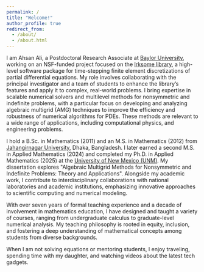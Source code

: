 ```yaml
---
permalink: /
title: "Welcome!"
author_profile: true
redirect_from: 
  - /about/
  - /about.html
---
```


<style>
body {
  background-image: url("/assets/images/baylor-watermark.png") !important;
  background-repeat: no-repeat !important;
  background-position: center !important;
  background-size: 600px auto !important;
}
</style>

<style>
.page__content p {
  text-align: justify !important;
}
</style>

I am Ahsan Ali, a Postdoctoral Research Associate at [Baylor University](https://www.baylor.edu/), working on an NSF-funded project focused on the [Irksome library](https://www.firedrakeproject.org/Irksome/), a high-level software package for time-stepping finite element discretizations of partial differential equations. My role involves collaborating with the principal investigator and a team of students to enhance the library’s features and apply it to complex, real-world problems. I bring expertise in scalable numerical solvers and multilevel methods for nonsymmetric and indefinite problems, with a particular focus on developing and analyzing algebraic multigrid (AMG) techniques to improve the efficiency and robustness of numerical algorithms for PDEs. These methods are relevant to a wide range of applications, including computational physics, and engineering problems.

I hold a B.Sc. in Mathematics (2011) and an M.S. in Mathematics (2012) from [Jahangirnagar University](https://juniv.edu/), Dhaka, Bangladesh. I later earned a second M.S. in Applied Mathematics (2024) and completed my Ph.D. in Applied Mathematics (2025) at the [University of New Mexico (UNM)](https://www.unm.edu/). My dissertation explores "Algebraic Multigrid Methods for Nonsymmetric and Indefinite Problems: Theory and Applications". Alongside my academic work, I contribute to interdisciplinary collaborations with national laboratories and academic institutions, emphasizing innovative approaches to scientific computing and numerical modeling.

With over seven years of formal teaching experience and a decade of involvement in mathematics education, I have designed and taught a variety of courses, ranging from undergraduate calculus to graduate-level numerical analysis. My teaching philosophy is rooted in equity, inclusion, and fostering a deep understanding of mathematical concepts among students from diverse backgrounds.

When I am not solving equations or mentoring students, I enjoy traveling, spending time with my daughter, and watching videos about the latest tech gadgets.
